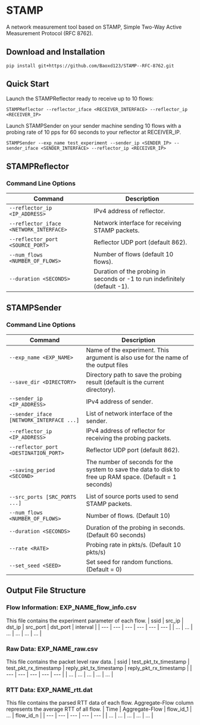 # STAMP
A network measurement tool based on STAMP, Simple Two-Way Active Measurement Protocol (RFC 8762). 
## Download and Installation
`pip install git+https://github.com/Baoxd123/STAMP--RFC-8762.git`
## Quick Start
Launch the STAMPReflector ready to receive up to 10 flows:
```
STAMPReflector --reflector_iface <RECEIVER_INTERFACE> --reflector_ip <RECEIVER_IP>
```
Launch STAMPSender on your sender machine sending 10 flows with a probing rate of 10 pps for 60 seconds to your reflector at RECEIVER_IP.
```
STAMPSender --exp_name test_experiment --sender_ip <SENDER_IP> --sender_iface <SENDER_INTERFACE> --reflector_ip <RECEIVER_IP>
```

## STAMPReflector
### Command Line Options
| Command | Description |
| --- | --- |
| `--reflector_ip <IP_ADDRESS>` | IPv4 address of reflector. |
| `--reflector_iface <NETWORK_INTERFACE>` | Network interface for receiving STAMP packets. |
| `--reflector_port <SOURCE_PORT>` | Reflector UDP port (default 862). |
| `--num_flows <NUMBER_OF_FLOWS>` | Number of flows (default 10 flows).
| `--duration <SECONDS>` | Duration of the probing in seconds or -1 to run indefinitely (default -1). |


## STAMPSender
### Command Line Options
| Command | Description |
| --- | --- |
| `--exp_name <EXP_NAME>` | Name of the experiment. This argument is also use for the name of the output files |
| `--save_dir <DIRECTORY>` | Directory path to save the probing result (default is the current directory). |
| `--sender_ip <IP_ADDRESS>` | IPv4 address of sender. |
| `--sender_iface [NETWORK_INTERFACE ...]` | List of network interface of the sender. |
| `--reflector_ip <IP_ADDRESS>` | IPv4 address of reflector for receiving the probing packets. |
| `--reflector_port <DESTINATION_PORT>` | Reflector UDP port (default 862).|
| `--saving_period <SECOND>` | The number of seconds for the system to save the data to disk to free up RAM space. (Default = 1 seconds) |
|||
| `--src_ports [SRC_PORTS ...]` | List of source ports used to send STAMP packets. |
| `--num_flows <NUMBER_OF_FLOWS>` | Number of flows. (Default 10) |
| `--duration <SECONDS>` | Duration of the probing in seconds. (Default 60 seconds) |
| `--rate <RATE>` | Probing rate in pkts/s. (Default 10 pkts/s) |
| `--set_seed <SEED>` | Set seed for random functions. (Default = 0) |

## Output File Structure

### Flow Information: EXP_NAME_flow_info.csv
This file contains the experiment parameter of each flow.
| ssid | src_ip | dst_ip | src_port | dst_port | interval |
| --- | --- | --- | --- | --- | --- |
| ... | ... | ... | ... | ... | ... |

### Raw Data: EXP_NAME_raw.csv
This file contains the packet level raw data. 
| ssid | test_pkt_tx_timestamp | test_pkt_rx_timestamp | reply_pkt_tx_timestamp | reply_pkt_rx_timestamp |
| --- | --- | --- | --- | --- |
| ... | ... | ... | ... | ... |
### RTT Data: EXP_NAME_rtt.dat
This file contains the parsed RTT data of each flow. Aggregate-Flow column represents the average RTT of all flow. 
| Time | Aggregate-Flow | flow_id_1 | ... | flow_id_n |
| --- | --- | --- | --- | --- |
| ... | ... | ... | ... | ... |
